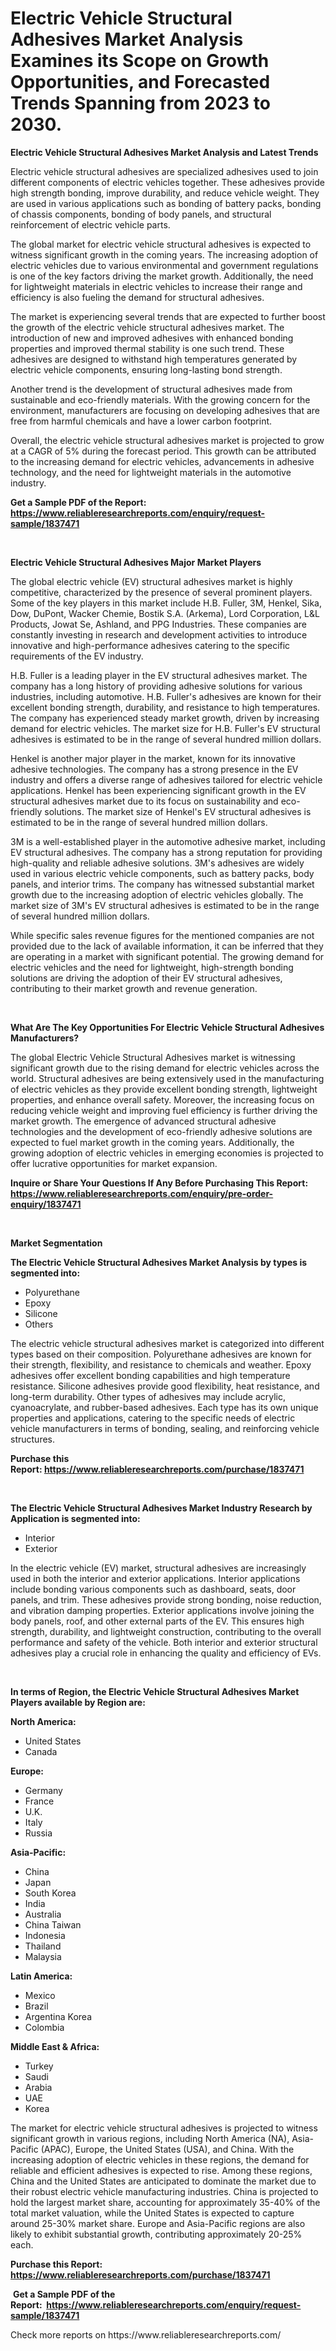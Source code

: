 <p><h1>Electric Vehicle Structural Adhesives Market Analysis Examines its Scope on Growth Opportunities, and Forecasted Trends Spanning from 2023 to 2030.</h1></p><p><strong>Electric Vehicle Structural Adhesives Market Analysis and Latest Trends</strong></p>
<p><p>Electric vehicle structural adhesives are specialized adhesives used to join different components of electric vehicles together. These adhesives provide high strength bonding, improve durability, and reduce vehicle weight. They are used in various applications such as bonding of battery packs, bonding of chassis components, bonding of body panels, and structural reinforcement of electric vehicle parts.</p><p>The global market for electric vehicle structural adhesives is expected to witness significant growth in the coming years. The increasing adoption of electric vehicles due to various environmental and government regulations is one of the key factors driving the market growth. Additionally, the need for lightweight materials in electric vehicles to increase their range and efficiency is also fueling the demand for structural adhesives.</p><p>The market is experiencing several trends that are expected to further boost the growth of the electric vehicle structural adhesives market. The introduction of new and improved adhesives with enhanced bonding properties and improved thermal stability is one such trend. These adhesives are designed to withstand high temperatures generated by electric vehicle components, ensuring long-lasting bond strength.</p><p>Another trend is the development of structural adhesives made from sustainable and eco-friendly materials. With the growing concern for the environment, manufacturers are focusing on developing adhesives that are free from harmful chemicals and have a lower carbon footprint.</p><p>Overall, the electric vehicle structural adhesives market is projected to grow at a CAGR of 5% during the forecast period. This growth can be attributed to the increasing demand for electric vehicles, advancements in adhesive technology, and the need for lightweight materials in the automotive industry.</p></p>
<p><strong>Get a Sample PDF of the Report:&nbsp; <a href="https://www.reliableresearchreports.com/enquiry/request-sample/1837471">https://www.reliableresearchreports.com/enquiry/request-sample/1837471</a></strong></p>
<p>&nbsp;</p>
<p><strong>Electric Vehicle Structural Adhesives Major Market Players</strong></p>
<p><p>The global electric vehicle (EV) structural adhesives market is highly competitive, characterized by the presence of several prominent players. Some of the key players in this market include H.B. Fuller, 3M, Henkel, Sika, Dow, DuPont, Wacker Chemie, Bostik S.A. (Arkema), Lord Corporation, L&L Products, Jowat Se, Ashland, and PPG Industries. These companies are constantly investing in research and development activities to introduce innovative and high-performance adhesives catering to the specific requirements of the EV industry.</p><p>H.B. Fuller is a leading player in the EV structural adhesives market. The company has a long history of providing adhesive solutions for various industries, including automotive. H.B. Fuller's adhesives are known for their excellent bonding strength, durability, and resistance to high temperatures. The company has experienced steady market growth, driven by increasing demand for electric vehicles. The market size for H.B. Fuller's EV structural adhesives is estimated to be in the range of several hundred million dollars.</p><p>Henkel is another major player in the market, known for its innovative adhesive technologies. The company has a strong presence in the EV industry and offers a diverse range of adhesives tailored for electric vehicle applications. Henkel has been experiencing significant growth in the EV structural adhesives market due to its focus on sustainability and eco-friendly solutions. The market size of Henkel's EV structural adhesives is estimated to be in the range of several hundred million dollars.</p><p>3M is a well-established player in the automotive adhesive market, including EV structural adhesives. The company has a strong reputation for providing high-quality and reliable adhesive solutions. 3M's adhesives are widely used in various electric vehicle components, such as battery packs, body panels, and interior trims. The company has witnessed substantial market growth due to the increasing adoption of electric vehicles globally. The market size of 3M's EV structural adhesives is estimated to be in the range of several hundred million dollars.</p><p>While specific sales revenue figures for the mentioned companies are not provided due to the lack of available information, it can be inferred that they are operating in a market with significant potential. The growing demand for electric vehicles and the need for lightweight, high-strength bonding solutions are driving the adoption of their EV structural adhesives, contributing to their market growth and revenue generation.</p></p>
<p>&nbsp;</p>
<p><strong>What Are The Key Opportunities For Electric Vehicle Structural Adhesives Manufacturers?</strong></p>
<p><p>The global Electric Vehicle Structural Adhesives market is witnessing significant growth due to the rising demand for electric vehicles across the world. Structural adhesives are being extensively used in the manufacturing of electric vehicles as they provide excellent bonding strength, lightweight properties, and enhance overall safety. Moreover, the increasing focus on reducing vehicle weight and improving fuel efficiency is further driving the market growth. The emergence of advanced structural adhesive technologies and the development of eco-friendly adhesive solutions are expected to fuel market growth in the coming years. Additionally, the growing adoption of electric vehicles in emerging economies is projected to offer lucrative opportunities for market expansion.</p></p>
<p><strong>Inquire or Share Your Questions If Any Before Purchasing This Report: <a href="https://www.reliableresearchreports.com/enquiry/pre-order-enquiry/1837471">https://www.reliableresearchreports.com/enquiry/pre-order-enquiry/1837471</a></strong></p>
<p>&nbsp;</p>
<p><strong>Market Segmentation</strong></p>
<p><strong>The Electric Vehicle Structural Adhesives Market Analysis by types is segmented into:</strong></p>
<p><ul><li>Polyurethane</li><li>Epoxy</li><li>Silicone</li><li>Others</li></ul></p>
<p><p>The electric vehicle structural adhesives market is categorized into different types based on their composition. Polyurethane adhesives are known for their strength, flexibility, and resistance to chemicals and weather. Epoxy adhesives offer excellent bonding capabilities and high temperature resistance. Silicone adhesives provide good flexibility, heat resistance, and long-term durability. Other types of adhesives may include acrylic, cyanoacrylate, and rubber-based adhesives. Each type has its own unique properties and applications, catering to the specific needs of electric vehicle manufacturers in terms of bonding, sealing, and reinforcing vehicle structures.</p></p>
<p><strong>Purchase this Report:&nbsp;<a href="https://www.reliableresearchreports.com/purchase/1837471">https://www.reliableresearchreports.com/purchase/1837471</a></strong></p>
<p>&nbsp;</p>
<p><strong>The Electric Vehicle Structural Adhesives Market Industry Research by Application is segmented into:</strong></p>
<p><ul><li>Interior</li><li>Exterior</li></ul></p>
<p><p>In the electric vehicle (EV) market, structural adhesives are increasingly used in both the interior and exterior applications. Interior applications include bonding various components such as dashboard, seats, door panels, and trim. These adhesives provide strong bonding, noise reduction, and vibration damping properties. Exterior applications involve joining the body panels, roof, and other external parts of the EV. This ensures high strength, durability, and lightweight construction, contributing to the overall performance and safety of the vehicle. Both interior and exterior structural adhesives play a crucial role in enhancing the quality and efficiency of EVs.</p></p>
<p>&nbsp;</p>
<p><strong>In terms of Region, the Electric Vehicle Structural Adhesives Market Players available by Region are:</strong></p>
<p>
    <p> <strong> North America: </strong>
        <ul>
            <li>United States</li>
            <li>Canada</li>
        </ul>
        </p> 
    <p> <strong> Europe: </strong>
        <ul>
            <li>Germany</li>
            <li>France</li>
            <li>U.K.</li>
            <li>Italy</li>
            <li>Russia</li>
        </ul>
        </p> 
    <p> <strong> Asia-Pacific: </strong>
        <ul>
            <li>China</li>
            <li>Japan</li>
            <li>South Korea</li>
            <li>India</li>
            <li>Australia</li>
            <li>China Taiwan</li>
            <li>Indonesia</li>
            <li>Thailand</li>
            <li>Malaysia</li>
        </ul>
        </p> 
    <p> <strong> Latin America: </strong>
        <ul>
            <li>Mexico</li>
            <li>Brazil</li>
            <li>Argentina Korea</li>
            <li>Colombia</li>
        </ul>
        </p> 
    <p> <strong> Middle East & Africa: </strong>
        <ul>
            <li>Turkey</li>
            <li>Saudi</li>
            <li>Arabia</li>
            <li>UAE</li>
            <li>Korea</li>
        </ul>
    </p>
    </p>
<p><p>The market for electric vehicle structural adhesives is projected to witness significant growth in various regions, including North America (NA), Asia-Pacific (APAC), Europe, the United States (USA), and China. With the increasing adoption of electric vehicles in these regions, the demand for reliable and efficient adhesives is expected to rise. Among these regions, China and the United States are anticipated to dominate the market due to their robust electric vehicle manufacturing industries. China is projected to hold the largest market share, accounting for approximately 35-40% of the total market valuation, while the United States is expected to capture around 25-30% market share. Europe and Asia-Pacific regions are also likely to exhibit substantial growth, contributing approximately 20-25% each.</p></p>
<p><strong>Purchase this Report: <a href="https://www.reliableresearchreports.com/purchase/1837471">https://www.reliableresearchreports.com/purchase/1837471</a></strong></p>
<p>&nbsp;<strong>Get a Sample PDF of the Report:&nbsp;&nbsp;<a href="https://www.reliableresearchreports.com/enquiry/request-sample/1837471">https://www.reliableresearchreports.com/enquiry/request-sample/1837471</a></strong></p>
<p><strong></strong></p>
<p>Check more reports on https://www.reliableresearchreports.com/</p>